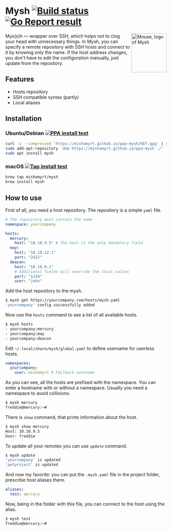 # Mysh [![Build status][actions-badge]][actions]  [![Go Report result][goreport-badge]][goreport] 

<img align="right" width="110" height="122"
     alt="Mouse, logo of Mysh"
     src="https://mishamyrt.github.io/mysh/logo@2x.png">

Mys(s)h — wrapper over SSH, which helps not to clog your head with unnecessary things. In Mysh, you can specify a remote repository with SSH hosts and connect to it by knowing only the name. If the host address changes, you don't have to edit the configuration manually, just update from the repository.

## Features

* Hosts repository
* SSH compatible syntax (partly)
* Local aliases

## Installation

### Ubuntu/Debian [![PPA install test][ppa-test-badge]][ppa-repo]

```sh
curl -s --compressed 'https://mishamyrt.github.io/ppa-mysh/KEY.gpg' | sudo apt-key add -
sudo add-apt-repository 'deb https://mishamyrt.github.io/ppa-mysh ./'
sudo apt install mysh
```

### macOS [![Tap install test][tap-test-badge]][tap-repo]

```sh
brew tap mishamyrt/mysh
brew install mysh
```

## How to use

First of all, you need a host repository. The repository is a simple `yaml` file.

```yaml
# The repository must contain the name
namespace: yourcompany

hosts:
  mercury:
    host: "10.10.9.5" # The host is the only mandatory field
  may:
    host: "10.10.12.1"
    port: "2422" 
  deacon:
    host: "10.10.0.1"
    # Additional fields will override the local values
    port: "1234"
    user: "john"
```

Add the host repository to the mysh.

```sh
$ mysh get https://yourcompany.com/hosts/mysh.yaml
'yourcompany' config successfully added
```

Now use the `hosts` command to see a list of all available hosts.

```sh
$ mysh hosts
- yourcompany:mercury
- yourcompany:may
- yourcompany:deacon
```

Edit `~/.local/share/mysh/global.yaml` to define username for userless hosts.

```yaml
namespaces:
  yourcompany:
    user: mishamyrt # Fallback username
```

As you can see, all the hosts are prefixed with the namespace. You can enter a hostname with or without a namespace. Usually you need a namespace to avoid collisions.

```sh
$ mysh mercury
freddie@mercury:~# 
```

There is `show` command, that prints information about the host.

```sh
$ mysh show mercury
Host: 10.10.9.5
User: freddie
```

To update all your remotes you can use `update` command.

```sh
$ mysh update
'yourcompany' is updated
'petproject' is updated
```

And now my favorite: you can put the `.mysh.yaml` file in the project folder, prescribe host aliases there.

```yaml
aliases:
  test: mercury
```

Now, being in the folder with this file, you can connect to the host using the alias.

```sh
$ mysh test
freddie@mercury:~# 
```

[actions-badge]:  https://github.com/mishamyrt/mysh/workflows/build/badge.svg
[actions]:        https://github.com/mishamyrt/mysh/actions?query=workflow%3A%22build%22
[goreport-badge]: https://goreportcard.com/badge/github.com/mishamyrt/mysh
[goreport]:       https://goreportcard.com/report/github.com/mishamyrt/mysh
[ppa-test-badge]: https://github.com/mishamyrt/ppa-mysh/workflows/PPA%20install/badge.svg
[ppa-repo]:       https://github.com/mishamyrt/ppa-mysh/
[tap-test-badge]: https://github.com/mishamyrt/homebrew-mysh/workflows/Tap%20install/badge.svg
[tap-repo]:       https://github.com/mishamyrt/homebrew-mysh/

